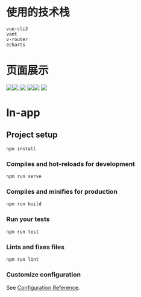 # 使用的技术栈
```
vue-cli3
vant
v-router
echarts

```
# 页面展示
![](https://i.imgur.com/tN2UG58.png)![](https://i.imgur.com/oGyImn4.png)
![](https://i.imgur.com/pQkfNdL.png)
![](https://i.imgur.com/j5NeHIs.png)![](https://i.imgur.com/E5PTSBE.png)
![](https://i.imgur.com/ZmTzEiW.png)

# ln-app

## Project setup
```
npm install
```

### Compiles and hot-reloads for development
```
npm run serve
```

### Compiles and minifies for production
```
npm run build
```

### Run your tests
```
npm run test
```

### Lints and fixes files
```
npm run lint
```

### Customize configuration
See [Configuration Reference](https://cli.vuejs.org/config/).
